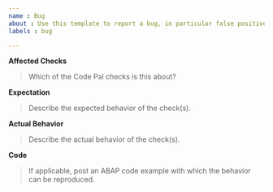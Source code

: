 ```yaml
---
name : Bug
about : Use this template to report a bug, in particular false positive or negative findings from the Code Pal checks
labels : bug

---
```


**Affected Checks**
> Which of the Code Pal checks is this about?

**Expectation**
> Describe the expected behavior of the check(s).

**Actual Behavior**
> Describe the actual behavior of the check(s).

**Code**
> If applicable, post an ABAP code example with which the behavior can be reproduced.
